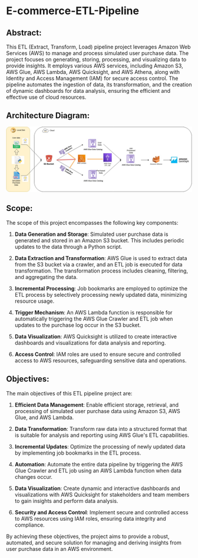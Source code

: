 # E-commerce-ETL-Pipeline

## **Abstract**:

This ETL (Extract, Transform, Load) pipeline project leverages Amazon Web Services (AWS) to manage and process simulated user purchase data. The project focuses on generating, storing, processing, and visualizing data to provide insights. It employs various AWS services, including Amazon S3, AWS Glue, AWS Lambda, AWS Quicksight, and AWS Athena, along with Identity and Access Management (IAM) for secure access control. The pipeline automates the ingestion of data, its transformation, and the creation of dynamic dashboards for data analysis, ensuring the efficient and effective use of cloud resources.

## **Architecture Diagram**:

![alt text](https://github.com/Darshanesh-Patil/E-commerce-ETL-Pipeline/blob/7a49f2edd2fc30501206b921e5385ae3e609d269/Architecture-Diagram.jpg?raw=true)

## **Scope**:

The scope of this project encompasses the following key components:

1. **Data Generation and Storage**: Simulated user purchase data is generated and stored in an Amazon S3 bucket. This includes periodic updates to the data through a Python script.

2. **Data Extraction and Transformation**: AWS Glue is used to extract data from the S3 bucket via a crawler, and an ETL job is executed for data transformation. The transformation process includes cleaning, filtering, and aggregating the data.

3. **Incremental Processing**: Job bookmarks are employed to optimize the ETL process by selectively processing newly updated data, minimizing resource usage.

4. **Trigger Mechanism**: An AWS Lambda function is responsible for automatically triggering the AWS Glue Crawler and ETL job when updates to the purchase log occur in the S3 bucket.

5. **Data Visualization**: AWS Quicksight is utilized to create interactive dashboards and visualizations for data analysis and reporting.

6. **Access Control**: IAM roles are used to ensure secure and controlled access to AWS resources, safeguarding sensitive data and operations.

## **Objectives**:

The main objectives of this ETL pipeline project are:

1. **Efficient Data Management**: Enable efficient storage, retrieval, and processing of simulated user purchase data using Amazon S3, AWS Glue, and AWS Lambda.

2. **Data Transformation**: Transform raw data into a structured format that is suitable for analysis and reporting using AWS Glue's ETL capabilities.

3. **Incremental Updates**: Optimize the processing of newly updated data by implementing job bookmarks in the ETL process.

4. **Automation**: Automate the entire data pipeline by triggering the AWS Glue Crawler and ETL job using an AWS Lambda function when data changes occur.

5. **Data Visualization**: Create dynamic and interactive dashboards and visualizations with AWS Quicksight for stakeholders and team members to gain insights and perform data analysis.

6. **Security and Access Control**: Implement secure and controlled access to AWS resources using IAM roles, ensuring data integrity and compliance.

By achieving these objectives, the project aims to provide a robust, automated, and secure solution for managing and deriving insights from user purchase data in an AWS environment.
